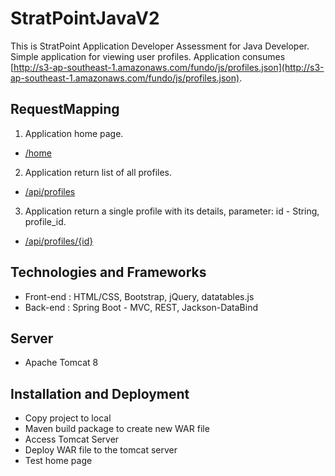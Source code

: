 # StratPointJavaV2
This is StratPoint Application Developer Assessment for Java Developer. Simple application for viewing user profiles. Application consumes [http://s3-ap-southeast-1.amazonaws.com/fundo/js/profiles.json](http://s3-ap-southeast-1.amazonaws.com/fundo/js/profiles.json).

## RequestMapping
1. Application home page.

* [/home]()


2. Application return list of all profiles.

* [/api/profiles]()


3. Application return a single profile with its details, parameter: id - String, profile_id. 

* [/api/profiles/{id}]()


## Technologies and Frameworks
* Front-end : HTML/CSS, Bootstrap, jQuery, datatables.js
* Back-end  : Spring Boot - MVC, REST, Jackson-DataBind

## Server
* Apache Tomcat 8

## Installation and Deployment
* Copy project to local
* Maven build package to create new WAR file
* Access Tomcat Server
* Deploy WAR file to the tomcat server
* Test home page